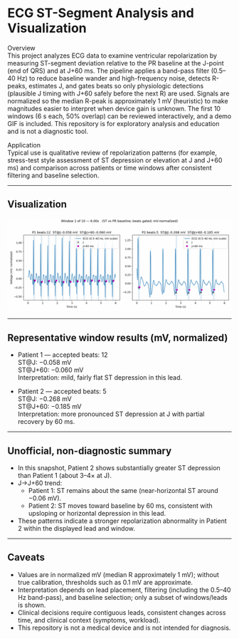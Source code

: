 # ECG ST-Segment Analysis and Visualization

Overview  
This project analyzes ECG data to examine ventricular repolarization by measuring ST-segment deviation relative to the PR baseline at the J-point (end of QRS) and at J+60 ms. The pipeline applies a band-pass filter (0.5–40 Hz) to reduce baseline wander and high-frequency noise, detects R-peaks, estimates J, and gates beats so only physiologic detections (plausible J timing with J+60 safely before the next R) are used. Signals are normalized so the median R-peak is approximately 1 mV (heuristic) to make magnitudes easier to interpret when device gain is unknown. The first 10 windows (6 s each, 50% overlap) can be reviewed interactively, and a demo GIF is included. This repository is for exploratory analysis and education and is not a diagnostic tool.

Application  
Typical use is qualitative review of repolarization patterns (for example, stress-test style assessment of ST depression or elevation at J and J+60 ms) and comparison across patients or time windows after consistent filtering and baseline selection.

---

## Visualization

![ST Windows (J and J+60 ms)](figures/st_windows_st_clinical_gated_norm.gif)  

---

## Representative window results (mV, normalized)

- Patient 1 — accepted beats: 12  
  ST@J: −0.058 mV  
  ST@J+60: −0.060 mV  
  Interpretation: mild, fairly flat ST depression in this lead.

- Patient 2 — accepted beats: 5  
  ST@J: −0.268 mV  
  ST@J+60: −0.185 mV  
  Interpretation: more pronounced ST depression at J with partial recovery by 60 ms.

---

## Unofficial, non-diagnostic summary

- In this snapshot, Patient 2 shows substantially greater ST depression than Patient 1 (about 3–4× at J).
- J→J+60 trend:
  - Patient 1: ST remains about the same (near-horizontal ST around −0.06 mV).
  - Patient 2: ST moves toward baseline by 60 ms, consistent with upsloping or horizontal depression in this lead.
- These patterns indicate a stronger repolarization abnormality in Patient 2 within the displayed lead and window.

---

## Caveats

- Values are in normalized mV (median R approximately 1 mV); without true calibration, thresholds such as 0.1 mV are approximate.
- Interpretation depends on lead placement, filtering (including the 0.5–40 Hz band-pass), and baseline selection; only a subset of windows/leads is shown.
- Clinical decisions require contiguous leads, consistent changes across time, and clinical context (symptoms, workload).
- This repository is not a medical device and is not intended for diagnosis.